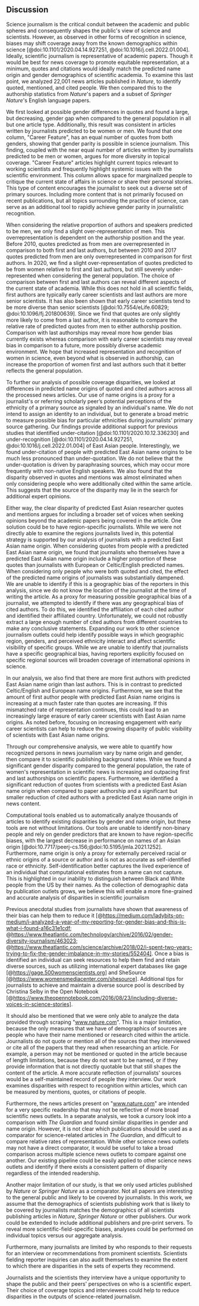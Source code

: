 ## Discussion
 

Science journalism is the critical conduit between the academic and public spheres and consequently shapes the public's view of science and scientists.
However, as observed in other forms of recognition in science, biases may shift coverage away from the known demographics within science [@doi:10.1101/2020.04.14.927251, @doi:10.1016/j.cell.2022.01.004].
Ideally, scientific journalism is representative of academic papers.
Though it would be best for news coverage to promote equitable representation, at a minimum, quotes and citations would ideally match the predicted name origin and gender demographics of scientific academia.
To examine this last point, we analyzed 22,001 news articles published in _Nature_, to identify quoted, mentioned, and cited people.
We then compared this to the authorship statistics from _Nature_'s papers and a subset of _Springer Nature_'s English language papers.


We first looked at possible gender differences in quotes and found a large, but decreasing, gender gap when compared to the general population in all but one article type.
Additionally, this result was consistent in articles written by journalists predicted to be women or men.
We found that one column, "Career Feature", has an equal number of quotes from both genders, showing that gender parity is possible in science journalism.
This finding, coupled with the near equal number of articles written by journalists predicted to be men or women, argues for more diversity in topical coverage. 
"Career Feature" articles highlight current topics relevant to working scientists and frequently highlight systemic issues with the scientific environment.
This column allows space for marginalized people to critique the current state of affairs in science or share their personal stories.
This type of content encourages the journalist to seek out a diverse set of primary sources.
Including more content that is not primarily focused on recent publications, but all topics surrounding the practice of science, can serve as an additional tool to rapidly achieve gender parity in journalistic recognition.


When considering the relative proportion of authors and speakers predicted to be men, we only find a slight over-representation of men. This overrepresentation is dependent on the authorship position and the year.
Before 2010, quotes predicted as from men are overrepresented in comparison to both first and last authors, but between 2010 and 2017 quotes predicted from men are only overrepresented in comparison for first authors.
In 2020, we find a slight over-representation of quotes predicted to be from women relative to first and last authors, but still severely under-represented when considering the general population.
The choice of comparison between first and last authors can reveal different aspects of the current state of academia.
While this does not hold in all scientific fields, first authors are typically early career scientists and last authors are more senior scientists.
It has also been shown that early career scientists tend to be more diverse than senior scientists [@doi:10.7554/eLife.60829; @doi:10.1096/fj.201800639].
Since we find that quotes are only slightly more likely to come from a last author, it is reasonable to compare the relative rate of predicted quotes from men to either authorship position.
Comparison with last authorships may reveal more how gender bias currently exists whereas comparison with early career scientists may reveal bias in comparison to a future, more possibly diverse academic environment.
We hope that increased representation and recognition of women in science, even beyond what is observed in authorship, can increase the proportion of women first and last authors such that it better reflects the general population.


<!--Furthermore, we hope that increased representation and recognition of women in science, even beyond what is observed in authorship, can increase the amount of female first and last authors such that it better reflects the general population.
In order to draw these conclusions, we analyzed the proportion of all identified quotes that were from a speaker predicted to be male compared to the proportion of first and last authors in _Nature_ predicted to be male, which similarly is a measure of scientific participation.
Using computational methods, we performed quote association and gender prediction.
We observed a strong skew towards predicted male participation across both quotes within news articles and authorship within _Nature_ and _Springer Nature_ papers.
We also identify a gender differences between first and last authors, as previously shown [@pubmed:30070216; @doi:10.1016/j.jpedsurg.2020.05.020; @doi:10.1016/j.biopsych.2019.02.010]. -->

 To further our analysis of possible coverage disparities, we looked at differences in predicted name origins of quoted and cited authors across all the processed news articles.
Our use of name origins is a proxy for a journalist's or referring scholarly peer’s potential perceptions of the ethnicity of a primary source as signaled by an individual's name.
We do not intend to assign an identity to an individual, but to generate a broad metric to measure possible bias for particular ethnicities during journalists' primary source gathering.
Our findings provide additional support for previous studies that identified under-citation [@doi:10.1101/2020.10.12.336230] and under-recognition [@doi:10.1101/2020.04.14.927251, @doi:10.1016/j.cell.2022.01.004] of East Asian people.
Interestingly, we found under-citation of people with predicted East Asian name origins to be much less pronounced than under-quotation.
We do not believe that the under-quotation is driven by paraphrasing sources, which may occur more frequently with non-native English speakers.
We also found that the disparity observed in quotes and mentions was almost eliminated when only considering people who were additionally cited within the same article.
This suggests that the source of the disparity may lie in the search for additional expert opinions.

Either way, the clear disparity of predicted East Asian researcher quotes and mentions argues for including a broader set of voices when seeking opinions beyond the academic papers being covered in the article.
One solution could be to have region-specific journalists. 
While we were not directly able to examine the regions journalists lived in, this potential strategy is supported by our analysis of journalists with a predicted East Asian name origin.
When considering quotes from people with a predicted East Asian name origin, we found that journalists who themselves have a predicted East Asian name origin include a higher proportion of these quotes than journalists with European or Celtic/English predicted names.
When considering only people who were both quoted and cited, the effect of the predicted name origins of journalists was substantially dampened.
We are unable to identify if this is a geographic bias of the reporters in this analysis, since we do not know the location of the journalist at the time of writing the article.
As a proxy for measuring possible geographical bias of a journalist, we attempted to identify if there was any geographical bias of cited authors.
To do this, we identified the affiliation of each cited author and identified their affiliated country.
Unfortunately, we could not robustly extract a large enough number of cited authors from different countries to make any conclusive statements.
Expanding our work to other science journalism outlets could help identify possible ways in which geographic region, genders, and perceived ethnicity interact and affect scientific visibility of specific groups. 
While we are unable to identify that journalists have a specific geographical bias, having reporters explicitly focused on specific regional sources will broaden coverage of international opinions in science.


In our analysis, we also find that there are more first authors with predicted East Asian name origin than last authors.
This is in contrast to predicted Celtic/English and European name origins.
Furthermore, we see that the amount of first author people with predicted East Asian name origins is increasing at a much faster rate than quotes are increasing.
If this mismatched rate of representation continues, this could lead to an increasingly large erasure of early career scientists with East Asian name origins.
As noted before, focusing on increasing engagement with early career scientists can help to reduce the growing disparity of public visibility of scientists with East Asian name origins.

<!-- This is because our findings of under-enrichment of predicted East Asian name origins was recapitulated when we additionally looked at unique names mentioned within news articles.
Furthermore, we find that scientist-written news articles tend to under-cite people with predicted East Asian name origins more than journalist-written articles.
Our finding of under-quotation of people with predicted East Asian name origin was also recapitulated when we additionally looked at unique names mentioned within news articles.
Overall, we find that most quotes, mentions, and citations are from people with predicted Celtic/English or European name origins, followed by East Asian, with the remaining origins individually making up less than 10% of both citations or quotes.
When considering _Nature_ news articles, all predicted name origins roughly match the expected background rate estimated by _Nature_ last authorship, except Celtic/English (over-representation) and East Asian (under-representation).
When considerng _The Guardian_ articles, we additionally find a under-representation of predicted European names.
We also found this same pattern for both _Nature_ and _The Guardian_ when comparing against our _Springer Nature_ data set. -->
 
<!-- After observing name origin differences, we determined if there was a difference in the frequency or content of coverage across countries.
We first looked at possible citation disparities for cited authors with specific country affiliations, and found that most papers cited by _Nature_ news articles have at least one author affiliated with the United States, United Kingdom, or Germany.
In contrast to the name origins results, the citation rate of Chinese affiliated authors was not significantly depleted.
Interestingly, we find the number of paper citations with authors having affiliations in China is increasing at the same rate as _Springer Nature_ and _Nature_ authorships.
Furthermore, the increased citation and last authorship rates of Chinese affiliated authors is most pronounced in comparison to all other countries within the top ten most cited. 

We then focused on identifying whether the news content about a country focused on the scientific output from that country or the country itself as the scientific subject.
We postulated that a difference in citation and mention rates could indicate the difference in a news article's subject matter.
To achieve this, we identified two sets of countries with a large and consistent difference in their citation and mention rates.
The top "Citation" countries were Sweden, Spain, and the Netherlands.
The top "Mention" countries were the United States, the United Kingdom, and India.
We then found that these two sets of countries were discussed differently.
The resultant words for "Mention" countries were most related to extraction, agriculture and space, suggesting that the country was likely the article's subject.
In contrast, the representative words for "Citation" countries were more diverse in topic, relating to biological, medical, and physics terms.
We hypothesize that the difference in discriminative terms between the two country sets is evidence that the news content may focus more on research of a country as a subject than science that comes out of it.
This hypothesis assumes that no country has a specialization in a scientific topic, which is likely not true.
This does, however, give us an indication that countries differ in their scientific journalism.
-->

Through our comprehensive analysis, we were able to quantify how recognized persons in news journalism vary by name origin and gender, then compare it to scientific publishing background rates.
While we found a significant gender disparity compared to the general population, the rate of women's representation in scientific news is increasing and outpacing first and last authorships on scientific papers.
Furthermore, we identified a significant reduction of quotes from scientists with a predicted East Asian name origin when compared to paper authorship and a significant but smaller reduction of cited authors with a predicted East Asian name origin in news content.
<!-- Finally, we showed that coverage of specific countries differ in content, with the country's scientific output being put in a more significant focus for some countries than the environmental aspects of other countries. -->


Computational tools enabled us to automatically analyze thousands of articles to identify existing disparities by gender and name origin, but these tools are not without limitations.
Our tools are unable to identify non-binary people and rely on gender predictors that are known to have region-specific biases, with the largest decrease in performance on names of an Asian origin [@doi:10.7717/peerj-cs.156;@doi:10.5195/jmla.2021.1252].
Furthermore, name origin is only a proxy for externally perceived racial or ethnic origins of a source or author and is not as accurate as self-identified race or ethnicity.
Self-identification better captures the lived experience of an individual that computational estimates from a name can not capture. 
This is highlighted in our inability to distinguish between Black and White people from the US by their names.
As the collection of demographic data by publication outlets grows, we believe this will enable a more fine-grained and accurate analysis of disparities in scientific journalism


Previous anecdotal studies from journalists have shown that awareness of their bias can help them to reduce it [@https://medium.com/ladybits-on-medium/i-analyzed-a-year-of-my-reporting-for-gender-bias-and-this-is-what-i-found-a16c31e1cdf; @https://www.theatlantic.com/technology/archive/2016/02/gender-diversity-journalism/463023; @https://www.theatlantic.com/science/archive/2018/02/i-spent-two-years-trying-to-fix-the-gender-imbalance-in-my-stories/552404].
Once a bias is identified an individual can seek resources to help them find and retain diverse sources, such as utilizing international expert databases like gage [@https://gage.500womenscientists.org] and SheSource [@https://www.womensmediacenter.com/shesource].
Additional tips for journalists to achieve and maintain a diverse source pool is described by Christina Selby in the Open Notebook [@https://www.theopennotebook.com/2016/08/23/including-diverse-voices-in-science-stories].

It should also be mentioned that we were only able to analyze the data provided through scraping "www.nature.com".
This is a major limitation, because the only measures that we have of demographics of sources are people who have their name mentioned or research cited within the article.
Journalists do not quote or mention all of the sources that they interviewed or cite all of the papers that they read when researching an article.
For example, a person may not be mentioned or quoted in the article because of length limitations, because they do not want to be named, or if they provide information that is not directly quotable but that still shapes the content of the article.
A more accurate reflection of journalists' sources would be a self-maintained record of people they interview.
Our work examines disparities with respect to recognition within articles, which can be measured by mentions, quotes, or citations of people.

Furthermore, the news articles present on "www.nature.com" are intended for a very specific readership that may not be reflective of more broad scientific news outlets.
In a separate analysis, we took a cursory look into a comparison with _The Guardian_ and found similar disparities in gender and name origin.
However, it is not clear which publications should be used as a comparator for science-related articles in _The Guardian_, and difficult to compare relative rates of representation.
While other science news outlets may not have a direct comparator, it would be useful to take a broad comparison across multiple science news outlets to compare against one another.
Our existing pipeline could be easily applied to other science news outlets and identify if there exists a consistent pattern of disparity regardless of the intended readership.

Another major limitation of our study, is that we only used articles published by _Nature_ or _Springer Nature_ as a comparator.
Not all papers are interesting to the general public and likely to be covered by journalists.
In this work, we assume that the demographics of scientists publishing work that is likely to be covered by journalists matches the demographics of all scientists publishing articles in _Nature_, _Springer Nature_ or other publishers.
Our work could be extended to include additional publishers and pre-print servers.
To reveal more scientific-field-specific biases, analyses could be performed on individual topics versus our aggregate analysis.


Furthermore, many journalists are limited by who responds to their requests for an interview or recommendations from prominent scientists.
Scientists fielding reporter inquiries can also audit themselves to examine the extent to which there are disparities in the sets of experts they recommend. 
<!-- CUT Furthermore, since news coverage is accountable to their readership, it presents the opportunity to represent scientific perspectives that are more diverse than observed in academic publishing. 
Through the use of one measure of source demographics, we have shown that gender parity can be achieved in at least one column type, as observed by the gender parity in quotes from the "Career Features" column.!-->
Journalists and the scientists they interview have a unique opportunity to shape the public and their peers' perspectives on who is a scientific expert.
Their choice of coverage topics and interviewees could help to reduce disparities in the outputs of science-related journalism.
